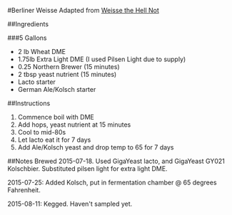 #Berliner Weisse
Adapted from [Weisse the Hell Not](http://www.snbbrewing.com/2013/06/weiss-hell-not.html)

##Ingredients


###5 Gallons
* 2 lb Wheat DME
* 1.75lb Extra Light DME (I used Pilsen Light due to supply)
* 0.25 Northern Brewer (15 minutes)
* 2 tbsp yeast nutrient (15 minutes)
* Lacto starter
* German Ale/Kolsch starter

##Instructions
1. Commence boil with DME
2. Add hops, yeast nutrient at 15 minutes
3. Cool to mid-80s
4. Let lacto eat it for 7 days
5. Add Ale/Kolsch yeast and drop temp to 65 for 7 days


##Notes
Brewed 2015-07-18. Used GigaYeast lacto, and GigaYeast GY021 Kolschbier. Substituted pilsen light for extra light DME.

2015-07-25: Added Kolsch, put in fermentation chamber @ 65 degrees Fahrenheit.

2015-08-11: Kegged. Haven't sampled yet.
